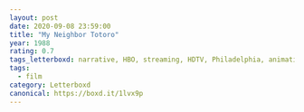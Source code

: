 ```yaml
---
layout: post 
date: 2020-09-08 23:59:00
title: "My Neighbor Totoro"
year: 1988
rating: 0.7
tags_letterboxd: narrative, HBO, streaming, HDTV, Philadelphia, animation
tags:
  - film
category: Letterboxd
canonical: https://boxd.it/1lvx9p
---
```

